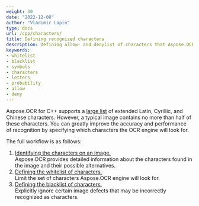 ```yaml
---
weight: 30
date: "2022-12-08"
author: "Vladimir Lapin"
type: docs
url: /cpp/characters/
title: Defining recognized characters
description: Defining allow- and denylist of characters that Aspose.OCR looks for.
keywords:
- whitelist
- blacklist
- symbols
- characters
- letters
- probability
- allow
- deny
---
```


Aspose.OCR for C++ supports a [large list](/ocr/cpp/recognition-languages/) of extended Latin, Cyrillic, and Chinese characters. However, a typical image contains no more than half of these characters. You can greatly improve the accuracy and performance of recognition by specifying which characters the OCR engine will look for.

The full workflow is as follows:

1. [Identifying the characters on an image.](/ocr/cpp/characters-identify/)  
   Aspose.OCR provides detailed information about the characters found in the image and their possible alternatives.
2. [Defining the whitelist of characters.](/ocr/cpp/characters-whitelist/)  
   Limit the set of characters Aspose.OCR engine will look for.
3. [Defining the blacklist of characters.](/ocr/cpp/characters-blacklist/)  
   Explicitly ignore certain image defects that may be incorrectly recognized as characters.
